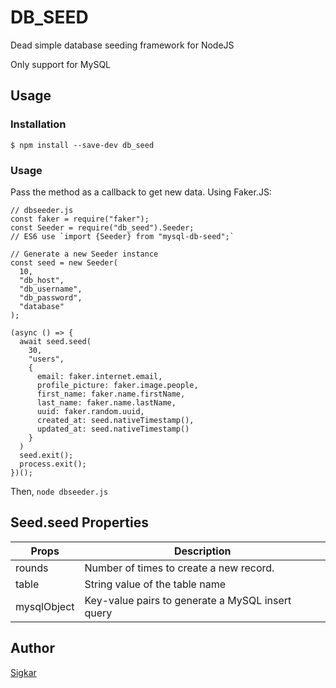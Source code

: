 # DB_SEED

Dead simple database seeding framework for NodeJS

Only support for MySQL

## Usage

### Installation
`$ npm install --save-dev db_seed`

### Usage

Pass the method as a callback to get new data.
Using Faker.JS:

```
// dbseeder.js
const faker = require("faker");
const Seeder = require("db_seed").Seeder;
// ES6 use `import {Seeder} from "mysql-db-seed";`

// Generate a new Seeder instance
const seed = new Seeder(
  10, 
  "db_host",
  "db_username",
  "db_password",
  "database"
);

(async () => {
  await seed.seed(
    30,
    "users", 
    {
      email: faker.internet.email,
      profile_picture: faker.image.people,
      first_name: faker.name.firstName,
      last_name: faker.name.lastName,
      uuid: faker.random.uuid,
      created_at: seed.nativeTimestamp(),
      updated_at: seed.nativeTimestamp()
    }
  )
  seed.exit();
  process.exit();
})();
```

Then,
`node dbseeder.js`



## Seed.seed Properties

| Props             | Description                                     | 
| ------------------| ------------------------------------------------| 
| rounds            | Number of times to create a new record.         | 
| table             | String value of the table name                  | 
| mysqlObject       | Key-value pairs to generate a MySQL insert query|


## Author
[Sigkar](https://github.com/sigkar)
